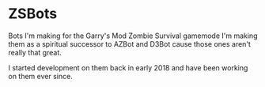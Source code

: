 # ZSBots
Bots I'm making for the Garry's Mod Zombie Survival gamemode
I'm making them as a spiritual successor to AZBot and D3Bot cause those ones aren't really that great.

I started development on them back in early 2018 and have been working on them ever since.
